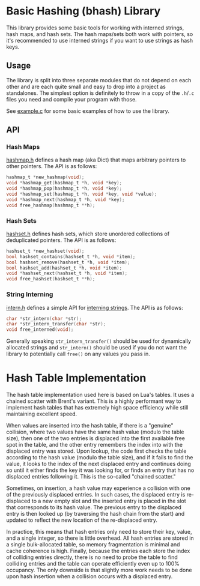 # Basic Hashing (bhash) Library

This library provides some basic tools for working with interned strings, hash
maps, and hash sets. The hash maps/sets both work with pointers, so it's
recommended to use interned strings if you want to use strings as hash keys.

## Usage

The library is split into three separate modules that do not depend on each
other and are each quite small and easy to drop into a project as standalones.
The simplest option is definitely to throw in a copy of the `.h`/`.c` files you
need and compile your program with those.

See [example.c](example.c) for some basic examples of how to use the library.

## API

### Hash Maps

[hashmap.h](hashmap.h) defines a hash map (aka Dict) that maps arbitrary
pointers to other pointers. The API is as follows:

```c
hashmap_t *new_hashmap(void);
void *hashmap_get(hashmap_t *h, void *key);
void *hashmap_pop(hashmap_t *h, void *key);
void *hashmap_set(hashmap_t *h, void *key, void *value);
void *hashmap_next(hashmap_t *h, void *key);
void free_hashmap(hashmap_t **h);
```

### Hash Sets

[hashset.h](hashset.h) defines hash sets, which store unordered collections of 
deduplicated pointers. The API is as follows:

```c
hashset_t *new_hashset(void);
bool hashset_contains(hashset_t *h, void *item);
bool hashset_remove(hashset_t *h, void *item);
bool hashset_add(hashset_t *h, void *item);
void *hashset_next(hashset_t *h, void *item);
void free_hashset(hashset_t **h);
```

### String Interning

[intern.h](intern.h) defines a simple API for [interning
strings](https://en.wikipedia.org/wiki/String_interning). The API is as follows:

```c
char *str_intern(char *str);
char *str_intern_transfer(char *str);
void free_interned(void);
```

Generally speaking `str_intern_transfer()` should be used for dynamically
allocated strings and `str_intern()` should be used if you do not want the
library to potentially call `free()` on any values you pass in.

# Hash Table Implementation

The hash table implementation used here is based on Lua's tables. It uses a
chained scatter with Brent's variant. This is a highly performant way to
implement hash tables that has extremely high space efficiency while still
maintaining excellent speed.

When values are inserted into the hash table, if there is a "genuine"
collision, where two values have the same hash value (modulo the table size),
then one of the two entries is displaced into the first available free spot in
the table, and the other entry remembers the index into with the displaced
entry was stored. Upon lookup, the code first checks the table according to the
hash value (modulo the table size), and if it fails to find the value, it looks
to the index of the next displaced entry and continues doing so until it either
finds the key it was looking for, or finds an entry that has no displaced
entries following it. This is the so-called "chained scatter."

Sometimes, on insertion, a hash value may experience a collision with one of
the previously displaced entries. In such cases, the displaced entry is
re-displaced to a new empty slot and the inserted entry is placed in the slot
that corresponds to its hash value. The previous entry to the displaced entry
is then looked up (by traversing the hash chain from the start) and updated to
reflect the new location of the re-displaced entry.

In practice, this means that hash entries only need to store their key, value,
and a single integer, so there is little overhead. All hash entries are stored
in a single bulk-allocated table, so memory fragmentation is minimal and cache
coherence is high. Finally, because the entries each store the index of
colliding entries directly, there is no need to probe the table to find
colliding entries and the table can operate efficiently even up to 100%
occupancy. The only downside is that slightly more work needs to be done upon
hash insertion when a collision occurs with a displaced entry.
